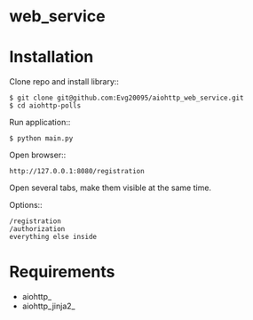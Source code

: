 web_service
=========

Installation
============

Clone repo and install library::

    $ git clone git@github.com:Evg20095/aiohttp_web_service.git
    $ cd aiohttp-polls

Run application::

    $ python main.py

Open browser::

    http://127.0.0.1:8080/registration

Open several tabs, make them visible at the same time.

Options::

    /registration 
    /authorization
    everything else inside


Requirements
============
* aiohttp_
* aiohttp_jinja2_

